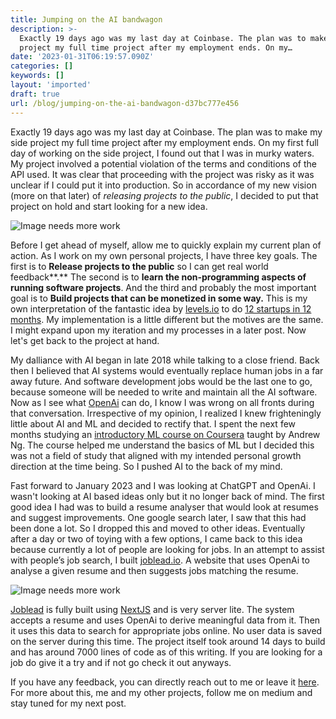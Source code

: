 ```yaml
---
title: Jumping on the AI bandwagon
description: >-
  Exactly 19 days ago was my last day at Coinbase. The plan was to make my side
  project my full time project after my employment ends. On my…
date: '2023-01-31T06:19:57.090Z'
categories: []
keywords: []
layout: 'imported'
draft: true
url: /blog/jumping-on-the-ai-bandwagon-d37bc777e456
---
```


Exactly 19 days ago was my last day at Coinbase. The plan was to make my side project my full time project after my employment ends. On my first full day of working on the side project, I found out that I was in murky waters. My project involved a potential violation of the terms and conditions of the API used. It was clear that proceeding with the project was risky as it was unclear if I could put it into production. So in accordance of my new vision (more on that later) of _releasing projects to the public_, I decided to put that project on hold and start looking for a new idea.

![Image needs more work](1__P8RwVR__AAIV0mRoOn6B5qw.png)

Before I get ahead of myself, allow me to quickly explain my current plan of action. As I work on my own personal projects, I have three key goals. The first is to **Release projects to the public** so I can get real world feedback**.** The second is to **learn the non-programming aspects of running software projects**. And the third and probably the most important goal is to **Build projects that can be monetized in some way.** This is my own interpretation of the fantastic idea by [levels.io](https://medium.com/u/75452cb7f664) to do [12 startups in 12 months](https://levels.io/12-startups-12-months/). My implementation is a little different but the motives are the same. I might expand upon my iteration and my processes in a later post. Now let's get back to the project at hand.

My dalliance with AI began in late 2018 while talking to a close friend. Back then I believed that AI systems would eventually replace human jobs in a far away future. And software development jobs would be the last one to go, because someone will be needed to write and maintain all the AI software. Now as I see what [OpenAi](https://beta.openai.com/playground) can do, I know I was wrong on all fronts during that conversation. Irrespective of my opinion, I realized I knew frighteningly little about AI and ML and decided to rectify that. I spent the next few months studying an [introductory ML course on Coursera](https://www.coursera.org/learn/machine-learning) taught by Andrew Ng. The course helped me understand the basics of ML but I decided this was not a field of study that aligned with my intended personal growth direction at the time being. So I pushed AI to the back of my mind.

Fast forward to January 2023 and I was looking at ChatGPT and OpenAi. I wasn't looking at AI based ideas only but it no longer back of mind. The first good idea I had was to build a resume analyser that would look at resumes and suggest improvements. One google search later, I saw that this had been done a lot. So I dropped this and moved to other ideas. Eventually after a day or two of toying with a few options, I came back to this idea because currently a lot of people are looking for jobs. In an attempt to assist with people’s job search, I built [joblead.io](https://www.joblead.io/). A website that uses OpenAi to analyse a given resume and then suggests jobs matching the resume.

![Image needs more work](1__P8RwVR__AAIV0mRoOn6B5qw.png)

[Joblead](https://www.joblead.io/) is fully built using [NextJS](https://nextjs.org/) and is very server lite. The system accepts a resume and uses OpenAi to derive meaningful data from it. Then it uses this data to search for appropriate jobs online. No user data is saved on the server during this time. The project itself took around 14 days to build and has around 7000 lines of code as of this writing. If you are looking for a job do give it a try and if not go check it out anyways.

If you have any feedback, you can directly reach out to me or leave it [here](https://forms.gle/VNZHpkqXGfJpXyp88). For more about this, me and my other projects, follow me on medium and stay tuned for my next post.
